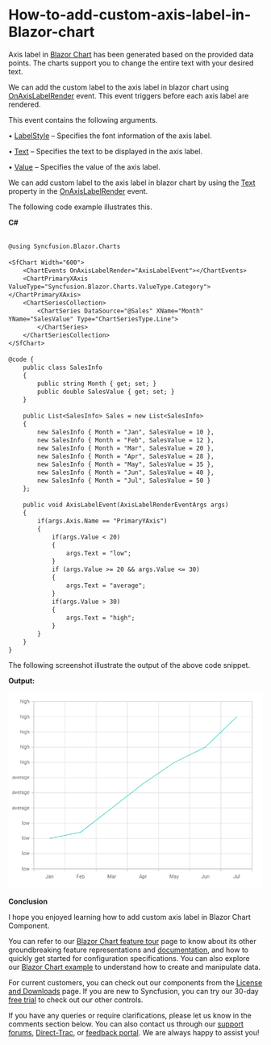 # How-to-add-custom-axis-label-in-Blazor-chart
 
Axis label in [Blazor Chart](https://www.syncfusion.com/blazor-components/blazor-charts) has been generated based on the provided data points. The charts support you to change the entire text with your desired text.

We can add the custom label to the axis label in blazor chart using [OnAxisLabelRender](https://help.syncfusion.com/cr/blazor/Syncfusion.Blazor.Charts.ChartEvents.html#Syncfusion_Blazor_Charts_ChartEvents_OnAxisLabelRender) event. This event triggers before each axis label are rendered. 

This event contains the following arguments.

•	[LabelStyle](https://help.syncfusion.com/cr/blazor/Syncfusion.Blazor.Charts.AxisLabelRenderEventArgs.html#Syncfusion_Blazor_Charts_AxisLabelRenderEventArgs_LabelStyle) – Specifies the font information of the axis label.

•	[Text](https://help.syncfusion.com/cr/blazor/Syncfusion.Blazor.Charts.AxisLabelRenderEventArgs.html#Syncfusion_Blazor_Charts_AxisLabelRenderEventArgs_Text) – Specifies the text to be displayed in the axis label.

•	[Value](https://help.syncfusion.com/cr/blazor/Syncfusion.Blazor.Charts.AxisLabelRenderEventArgs.html#Syncfusion_Blazor_Charts_AxisLabelRenderEventArgs_Value) – Specifies the value of the axis label.

We can add custom label to the axis label in blazor chart by using the [Text](https://help.syncfusion.com/cr/blazor/Syncfusion.Blazor.Charts.AxisLabelRenderEventArgs.html#Syncfusion_Blazor_Charts_AxisLabelRenderEventArgs_Text) property  in the [OnAxisLabelRender](https://help.syncfusion.com/cr/blazor/Syncfusion.Blazor.Charts.ChartEvents.html#Syncfusion_Blazor_Charts_ChartEvents_OnAxisLabelRender) event. 

The following code example illustrates this.

**C#**

```cshtml

@using Syncfusion.Blazor.Charts

<SfChart Width="600">
    <ChartEvents OnAxisLabelRender="AxisLabelEvent"></ChartEvents>
    <ChartPrimaryXAxis ValueType="Syncfusion.Blazor.Charts.ValueType.Category"></ChartPrimaryXAxis>
    <ChartSeriesCollection>
        <ChartSeries DataSource="@Sales" XName="Month" YName="SalesValue" Type="ChartSeriesType.Line">
        </ChartSeries>
    </ChartSeriesCollection>
</SfChart>

@code {
    public class SalesInfo
    {
        public string Month { get; set; }
        public double SalesValue { get; set; }
    }

    public List<SalesInfo> Sales = new List<SalesInfo>
    {
        new SalesInfo { Month = "Jan", SalesValue = 10 },
        new SalesInfo { Month = "Feb", SalesValue = 12 },
        new SalesInfo { Month = "Mar", SalesValue = 20 },
        new SalesInfo { Month = "Apr", SalesValue = 28 },
        new SalesInfo { Month = "May", SalesValue = 35 },
        new SalesInfo { Month = "Jun", SalesValue = 40 },
        new SalesInfo { Month = "Jul", SalesValue = 50 }
    };

    public void AxisLabelEvent(AxisLabelRenderEventArgs args)
    {             
        if(args.Axis.Name == "PrimaryYAxis")
        {
            if(args.Value < 20)
            {
                args.Text = "low";
            }
            if (args.Value >= 20 && args.Value <= 30)
            {
                args.Text = "average";
            }
            if(args.Value > 30)
            {
                args.Text = "high";
            }
        }
    }
}

```

The following screenshot illustrate the output of the above code snippet.

**Output:**

![](/Axis-label-text-customization.png)

**Conclusion**

I hope you enjoyed learning how to add custom axis label in Blazor Chart Component.

You can refer to our [Blazor Chart feature tour](https://www.syncfusion.com/blazor-components/blazor-charts) page to know about its other groundbreaking feature representations and [documentation](https://blazor.syncfusion.com/documentation/chart/getting-started), and how to quickly get started for configuration specifications. You can also explore our [Blazor Chart example](https://blazor.syncfusion.com/demos/chart/line?theme=bootstrap5) to understand how to create and manipulate data.

For current customers, you can check out our components from the [License and Downloads](https://www.syncfusion.com/sales/teamlicense) page. If you are new to Syncfusion, you can try our 30-day [free trial](https://www.syncfusion.com/downloads/blazor) to check out our other controls.

If you have any queries or require clarifications, please let us know in the comments section below. You can also contact us through our [support forums](https://www.syncfusion.com/forums), [Direct-Trac](https://support.syncfusion.com/create), or [feedback portal](https://www.syncfusion.com/feedback/blazor-components?control=charts). We are always happy to assist you!


